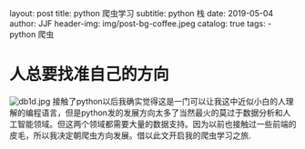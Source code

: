 layout:     post
title:      python 爬虫学习
subtitle:   python 栈
date:       2019-05-04
author:     JJF
header-img: img/post-bg-coffee.jpeg
catalog: true
tags:
    - python 爬虫     
# 人总要找准自己的方向
![db1d.jpg](https://i.loli.net/2019/05/04/5ccd431c3d516.jpg)
接触了python以后我确实觉得这是一门可以让我这中近似小白的人理解的编程语言，但是python发的发展方向太多了当然最火的莫过于数据分析和人工智能领域。但这两个领域都需要大量的数据支持。因为以前也接触过一些前端的皮毛，所以我决定朝爬虫方向发展。借以此文开启我的爬虫学习之旅.




